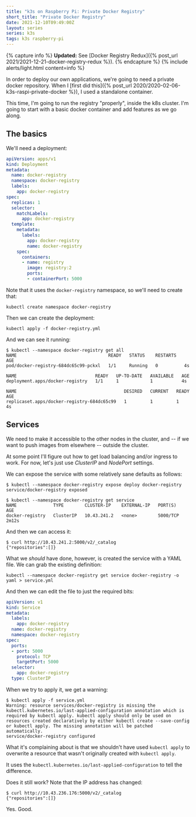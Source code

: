 ```yaml
---
title: "k3s on Raspberry Pi: Private Docker Registry"
short_title: "Private Docker Registry"
date: 2021-12-10T09:49:00Z
layout: series
series: k3s
tags: k3s raspberry-pi
---
```


{% capture info %}
**Updated:** See [Docker Registry Redux]({% post_url 2021/2021-12-21-docker-registry-redux %}).
{% endcapture %}
{% include alerts/light.html content=info %}

In order to deploy our own applications, we're going to need a private docker repository.
When I [first did this]({% post_url 2020/2020-02-06-k3s-raspi-private-docker %}), I used a standalone container.

This time, I'm going to run the registry "properly", inside the k8s cluster. I'm going to start
with a basic docker container and add features as we go along.

## The basics

We'll need a deployment:

```yaml
apiVersion: apps/v1
kind: Deployment
metadata:
  name: docker-registry
  namespace: docker-registry
  labels:
    app: docker-registry
spec:
  replicas: 1
  selector:
    matchLabels:
      app: docker-registry
  template:
    metadata:
      labels:
        app: docker-registry
        name: docker-registry
    spec:
      containers:
      - name: registry
        image: registry:2
        ports:
        - containerPort: 5000
```

Note that it uses the `docker-registry` namespace, so we'll need to create that:

```
kubectl create namespace docker-registry
```

Then we can create the deployment:

```
kubectl apply -f docker-registry.yml
```

And we can see it running:

```
$ kubectl --namespace docker-registry get all
NAME                                   READY   STATUS    RESTARTS   AGE
pod/docker-registry-684dc65c99-pckxl   1/1     Running   0          4s

NAME                              READY   UP-TO-DATE   AVAILABLE   AGE
deployment.apps/docker-registry   1/1     1            1           4s

NAME                                         DESIRED   CURRENT   READY   AGE
replicaset.apps/docker-registry-684dc65c99   1         1         1       4s
```

## Services

We need to make it accessible to the other nodes in the cluster, and -- if we want to push images from elsewhere -- outside the cluster.

At some point I'll figure out how to get load balancing and/or ingress to work. For now, let's just use _ClusterIP_ and _NodePort_ settings.

We can expose the service with some relatively sane defaults as follows:

```
$ kubectl --namespace docker-registry expose deploy docker-registry
service/docker-registry exposed

$ kubectl --namespace docker-registry get service
NAME              TYPE        CLUSTER-IP    EXTERNAL-IP   PORT(S)    AGE
docker-registry   ClusterIP   10.43.241.2   <none>        5000/TCP   2m12s
```

And then we can access it:

```
$ curl http://10.43.241.2:5000/v2/_catalog
{"repositories":[]}
```

What we _should_ have done, however, is created the service with a YAML file.
We can grab the existing definition:

```
kubectl --namespace docker-registry get service docker-registry -o yaml > service.yml
```

And then we can edit the file to just the required bits:

```yaml
apiVersion: v1
kind: Service
metadata:
  labels:
    app: docker-registry
  name: docker-registry
  namespace: docker-registry
spec:
  ports:
  - port: 5000
    protocol: TCP
    targetPort: 5000
  selector:
    app: docker-registry
  type: ClusterIP
```

When we try to apply it, we get a warning:

```
$ kubectl apply -f service.yml
Warning: resource services/docker-registry is missing the kubectl.kubernetes.io/last-applied-configuration annotation which is required by kubectl apply. kubectl apply should only be used on resources created declaratively by either kubectl create --save-config or kubectl apply. The missing annotation will be patched automatically.
service/docker-registry configured
```

What it's complaining about is that we shouldn't have used `kubectl apply` to overwrite a resource that wasn't originally created with `kubectl apply`.

It uses the `kubectl.kubernetes.io/last-applied-configuration` to tell the difference.

Does it still work? Note that the IP address has changed:

```
$ curl http://10.43.236.176:5000/v2/_catalog
{"repositories":[]}
```

Yes. Good.
